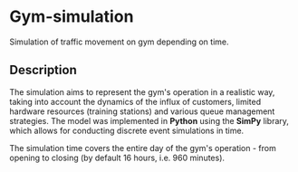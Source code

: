 # Gym-simulation
Simulation of traffic movement on gym depending on time.

## Description
The simulation aims to represent the gym's operation in a realistic way, taking into account the dynamics of the influx of customers, limited hardware resources (training stations) and various queue management strategies. The model was implemented in **Python** using the **SimPy** library, which allows for conducting discrete event simulations in time.

The simulation time covers the entire day of the gym's operation - from opening to closing (by default 16 hours, i.e. 960 minutes). 
